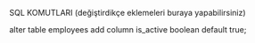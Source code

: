 SQL KOMUTLARI (değiştirdikçe eklemeleri buraya yapabilirsiniz)

alter table employees add column is_active boolean default true;
